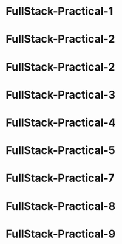# FullStack-Practical-1
# FullStack-Practical-2
# FullStack-Practical-2
# FullStack-Practical-3
# FullStack-Practical-4
# FullStack-Practical-5
# FullStack-Practical-7
# FullStack-Practical-8
# FullStack-Practical-9